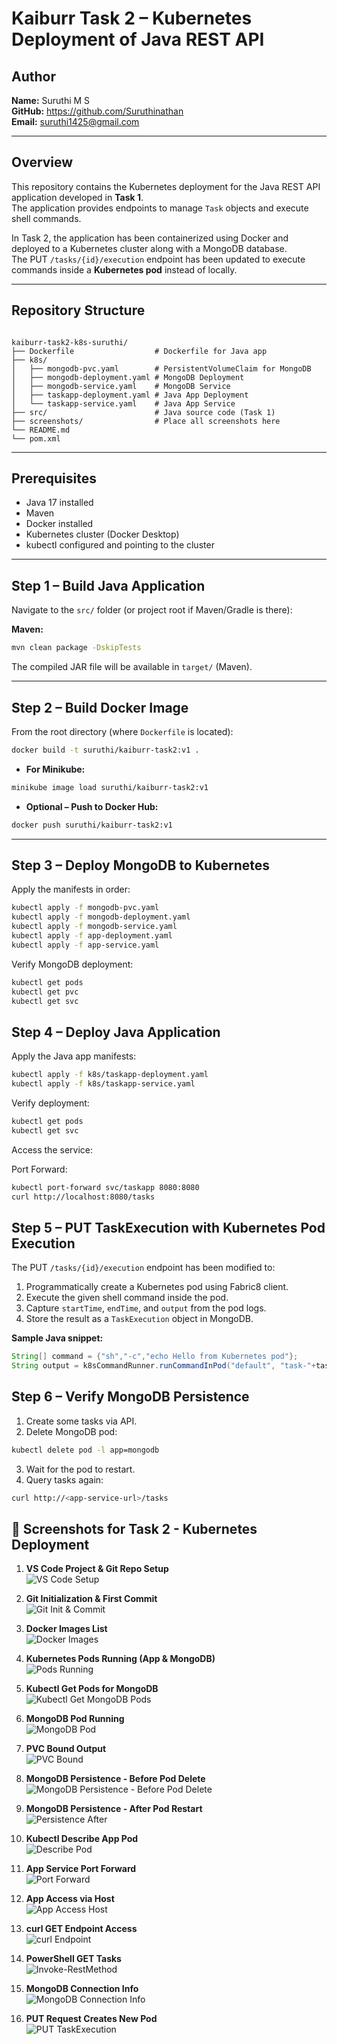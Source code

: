 
# Kaiburr Task 2 – Kubernetes Deployment of Java REST API

## Author
**Name:** Suruthi M S  
**GitHub:** https://github.com/Suruthinathan  
**Email:** suruthi1425@gmail.com

---

## **Overview**

This repository contains the Kubernetes deployment for the Java REST API application developed in **Task 1**.  
The application provides endpoints to manage `Task` objects and execute shell commands.  

In Task 2, the application has been containerized using Docker and deployed to a Kubernetes cluster along with a MongoDB database.  
The PUT `/tasks/{id}/execution` endpoint has been updated to execute commands inside a **Kubernetes pod** instead of locally.  

---

## **Repository Structure**

```

kaiburr-task2-k8s-suruthi/
├── Dockerfile                  # Dockerfile for Java app
├── k8s/
│   ├── mongodb-pvc.yaml        # PersistentVolumeClaim for MongoDB
│   ├── mongodb-deployment.yaml # MongoDB Deployment
│   ├── mongodb-service.yaml    # MongoDB Service
│   ├── taskapp-deployment.yaml # Java App Deployment
│   └── taskapp-service.yaml    # Java App Service
├── src/                        # Java source code (Task 1)
├── screenshots/                # Place all screenshots here
└── README.md
└── pom.xml
````

---

## **Prerequisites**

- Java 17 installed  
- Maven 
- Docker installed  
- Kubernetes cluster (Docker Desktop)  
- kubectl configured and pointing to the cluster  

---

## **Step 1 – Build Java Application**

Navigate to the `src/` folder (or project root if Maven/Gradle is there):

**Maven:**
```bash
mvn clean package -DskipTests
````

The compiled JAR file will be available in `target/` (Maven).

---

## **Step 2 – Build Docker Image**

From the root directory (where `Dockerfile` is located):

```bash
docker build -t suruthi/kaiburr-task2:v1 .
```

* **For Minikube:**

```bash
minikube image load suruthi/kaiburr-task2:v1
```

* **Optional – Push to Docker Hub:**

```bash
docker push suruthi/kaiburr-task2:v1
```

---

## **Step 3 – Deploy MongoDB to Kubernetes**

Apply the manifests in order:

```bash
kubectl apply -f mongodb-pvc.yaml
kubectl apply -f mongodb-deployment.yaml
kubectl apply -f mongodb-service.yaml
kubectl apply -f app-deployment.yaml
kubectl apply -f app-service.yaml

```

Verify MongoDB deployment:

```bash
kubectl get pods
kubectl get pvc
kubectl get svc
```

## **Step 4 – Deploy Java Application**

Apply the Java app manifests:

```bash
kubectl apply -f k8s/taskapp-deployment.yaml
kubectl apply -f k8s/taskapp-service.yaml
```

Verify deployment:

```bash
kubectl get pods
kubectl get svc
```

Access the service:

Port Forward:

```bash
kubectl port-forward svc/taskapp 8080:8080
curl http://localhost:8080/tasks
```

## **Step 5 – PUT TaskExecution with Kubernetes Pod Execution**

The PUT `/tasks/{id}/execution` endpoint has been modified to:

1. Programmatically create a Kubernetes pod using Fabric8 client.
2. Execute the given shell command inside the pod.
3. Capture `startTime`, `endTime`, and `output` from the pod logs.
4. Store the result as a `TaskExecution` object in MongoDB.

**Sample Java snippet:**

```java
String[] command = {"sh","-c","echo Hello from Kubernetes pod"};
String output = k8sCommandRunner.runCommandInPod("default", "task-"+taskId, command, 60);
```



## **Step 6 – Verify MongoDB Persistence**

1. Create some tasks via API.
2. Delete MongoDB pod:

```bash
kubectl delete pod -l app=mongodb
```

3. Wait for the pod to restart.
4. Query tasks again:

```bash
curl http://<app-service-url>/tasks
```


## 📸 Screenshots for Task 2 - Kubernetes Deployment

1. **VS Code Project & Git Repo Setup**  
   ![VS Code Setup](screenshots/vs-code-setup.png)

2. **Git Initialization & First Commit**  
   ![Git Init & Commit](screenshots/git-repo-setup.png)

3. **Docker Images List**  
   ![Docker Images](screenshots/docker-images-list.png)

4. **Kubernetes Pods Running (App & MongoDB)**  
   ![Pods Running](screenshots/pods_running.png)

5. **Kubectl Get Pods for MongoDB**  
   ![Kubectl Get MongoDB Pods](screenshots/kubectl-get-pods-mongodb.png)

6. **MongoDB Pod Running**  
   ![MongoDB Pod](screenshots/pod-restart.png)

7. **PVC Bound Output**  
   ![PVC Bound](screenshots/pvc_bound.png)

8. **MongoDB Persistence - Before Pod Delete**  
   ![MongoDB Persistence - Before Pod Delete](screenshots/mongodb-persistence.png)

9. **MongoDB Persistence - After Pod Restart**  
   ![Persistence After](screenshots/mongodb-persistence-after.png)

10. **Kubectl Describe App Pod**  
    ![Describe Pod](screenshots/taskapp-describe-pod.png)

11. **App Service Port Forward**  
    ![Port Forward](screenshots/port-forward.png)

12. **App Access via Host**  
    ![App Access Host](screenshots/taskapp-access-host.png)

13. **curl GET Endpoint Access**  
    ![curl Endpoint](screenshots/curl-get-tasks.png)

14. **PowerShell GET Tasks**  
    ![Invoke-RestMethod](screenshots/InvokeGet-tasks.png)

15. **MongoDB Connection Info**  
    ![MongoDB Connection Info](screenshots/mongo-connection.png)

16. **PUT Request Creates New Pod**  
    ![PUT TaskExecution](screenshots/PUT-creates-pod.png)


